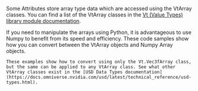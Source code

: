 Some Attributes store array type data which are accessed using the VtArray classes. You can find a list of the VtArray classes in the [Vt (Value Types) library module documentation](https://docs.omniverse.nvidia.com/kit/docs/pxr-usd-api/latest/pxr/Vt.html). 


If you need to manipulate the arrays using Python, it is advantageous to use Numpy to benefit from its speed and efficiency. These code samples show how you can convert between the VtArray objects and Numpy Array objects.

```{note}
These examples show how to convert using only the Vt.Vec3fArray class, but the same can be applied to any VtArray class. See what other VtArray classes exist in the [USD Data Types documentation](https://docs.omniverse.nvidia.com/usd/latest/technical_reference/usd-types.html).
```

